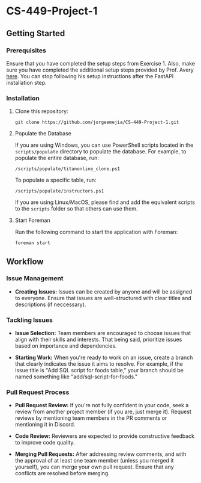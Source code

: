 # CS-449-Project-1

## Getting Started

### Prerequisites
Ensure that you have completed the setup steps from Exercise 1.
Also, make sure you have completed the additional setup steps provided by Prof. Avery [here](https://sites.google.com/view/cpsc-449). You can stop following his setup instructions after the FastAPI installation step.

### Installation

1. Clone this repository:

    ```
    git clone https://github.com/jorgeemejia/CS-449-Project-1.git
    ```

2. Populate the Database

    If you are using Windows, you can use PowerShell scripts located in the `scripts/populate` directory to populate the database. For example, to populate the entire database, run:

    ```
    /scripts/populate/titanonline_clone.ps1
    ```

    To populate a specific table, run:

    ```
    /scripts/populate/instructors.ps1
    ```

    If you are using Linux/MacOS, please find and add the equivalent scripts to the `scripts` folder so that others can use them.

3. Start Foreman

    Run the following command to start the application with Foreman:

    ```
    foreman start
    ```

## Workflow

### Issue Management

- **Creating Issues:** Issues can be created by anyone and will be assigned to everyone. Ensure that issues are well-structured with clear titles and descriptions (if neccessary).

### Tackling Issues

- **Issue Selection:** Team members are encouraged to choose issues that align with their skills and interests. That being said, prioritize issues based on importance and dependencies.

- **Starting Work:** When you're ready to work on an issue, create a branch that clearly indicates the issue it aims to resolve. For example, if the issue title is "Add SQL script for foods table," your branch should be named something like "add/sql-script-for-foods."

### Pull Request Process

- **Pull Request Review:** If you're not fully confident in your code, seek a review from another project member (if you are, just merge it). Request reviews by mentioning team members in the PR comments or mentioning it in Discord.

- **Code Review:** Reviewers are expected to provide constructive feedback to improve code quality.

- **Merging Pull Requests:** After addressing review comments, and with the approval of at least one team member (unless you merged it yourself), you can merge your own pull request. Ensure that any conflicts are resolved before merging.
